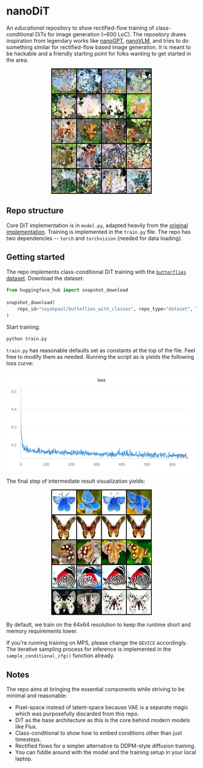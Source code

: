 # nanoDiT

An _educational_ repository to show rectified-flow training of class-conditional DiTs for image generation (~600 LoC). The repository draws inspiration from legendary works like [nanoGPT](https://github.com/karpathy/nanoGPT), [nanoVLM](https://github.com/huggingface/nanoVLM), and tries to do something similar for
rectified-flow based image generation. It is meant to be hackable and a friendly starting point for folks wanting to get started in the area.

<div align="center">
<img src="assets/output.gif"/>
</div>

## Repo structure

Core DiT implementation is in `model.py`, adapted heavily from the [original implementation](https://github.com/facebookresearch/DiT/blob/ed81ce2229091fd4ecc9a223645f95cf379d582b/models.py). Training is implemented in the `train.py` file. The repo has two dependencies -- `torch` and `torchvision` (needed for data loading).

## Getting started

The repo implements class-conditional DiT training with the [`butterflies` dataset](https://www.kaggle.com/datasets/phucthaiv02/butterfly-image-classification). Download the dataset:

```python
from huggingface_hub import snapshot_download

snapshot_download(
    repo_id="sayakpaul/butteflies_with_classes", repo_type="dataset", local_dir="butterflies"
)
```

Start training:

```bash
python train.py
```

`train.py` has reasonable defaults set as constants at the top of the file. Feel free to modify them as needed. Running the script as is yields the following loss curve:

<div align="center">
<img src="assets/loss.png">
</div>

The final step of intermediate result visualization yields:

<div align="center">
<img src="assets/collage_output.png">
</div>

By default, we train on the 64x64 resolution to keep the runtime short and memory requirements lower.

If you're running training on MPS, please change the `DEVICE` accordingly. The iterative sampling process for inference is implemented in the `sample_conditional_cfg()` function already.

## Notes

The repo aims at bringing the essential components while striving to be minimal and reasonable:

* Pixel-space instead of latent-space because VAE is a separate magic which was purposefully discarded from this repo.
* DiT as the base architecture as this is the core behind modern models like Flux.
* Class-conditional to show how to embed conditions other than just timesteps.
* Rectified flows for a simpler alternative to DDPM-style diffusion training.
* You can fiddle around with the model and the training setup in your local laptop.